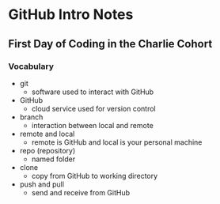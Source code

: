 # GitHub Intro Notes

## First Day of Coding in the Charlie Cohort

### Vocabulary
- git
    - software used to interact with GitHub
- GitHub
    - cloud service used for version control
- branch
    - interaction between local and remote
- remote and local
    - remote is GitHub and local is your personal machine
- repo (repository)
    - named folder
- clone
    - copy from GitHub to working directory
- push and pull
    - send and receive from GitHub
